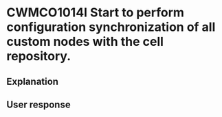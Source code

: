 # CWMCO1014I Start to perform configuration synchronization of all custom nodes with the cell repository.

## Explanation

## User response
